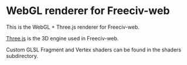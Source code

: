 WebGL renderer for Freeciv-web
==============================

This is the WebGL + Three.js renderer for Freeciv-web.

[Three.js](https://threejs.org/) is the 3D engine used in Freeciv-web.

Custom GLSL Fragment and Vertex shaders can be found in the shaders subdirectory.